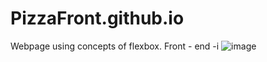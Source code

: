 # PizzaFront.github.io
Webpage using concepts of flexbox.
Front - end -i
![image](https://github.com/Krlozces/PizzaFront.github.io/assets/103806591/35f3c9b0-c6bd-4a27-b884-5b582e0bd390)
